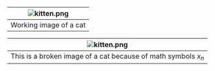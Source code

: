 | ![kitten.png](http://x.nixu.com:1234/kitten.png)
|:---:|
| Working image of a cat |

| ![kitten.png](http://x.nixu.com:1234/kitten.png) |
|:---:|
| This is a broken image of a cat because of math symbols $x_n$ |